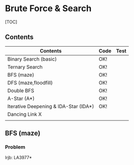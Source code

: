 # Brute Force & Search



[TOC]

## Contents

| Contents                              | Code | Test |
| ------------------------------------- | ---- | ---- |
| Binary Search (basic)                 | OK!  |      |
| Ternary Search                        | OK!  |      |
| BFS (maze)                            | OK!  |      |
| DFS (maze,floodfill)                  | OK!  |      |
| Double BFS                            | OK!  |      |
| A-Star (A*)                           | OK!  |      |
| Iterative Deepening & IDA-Star (IDA*) | OK!  |      |
| Dancing Link X                        |      |      |
|                                       |      |      |



## BFS (maze)

### Problem

lrjb: LA3977*
